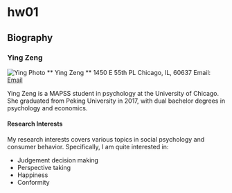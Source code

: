 # hw01

## Biography
### Ying Zeng

![Ying Photo](/Users/Jean/Desktop/Ying.jpg)
 ** Ying Zeng **
 1450 E 55th PL
 Chicago, IL, 60637
 Email: [Email](zengying@uchicago.edu)

Ying Zeng is a MAPSS student in psychology at the University of Chicago. She graduated from Peking University in 2017, with dual bachelor degrees in psychology and economics.

#### Research Interests

My research interests covers various topics in social psychology and consumer behavior. Specifically, I am quite interested in:

* Judgement decision making
* Perspective taking
* Happiness
* Conformity

